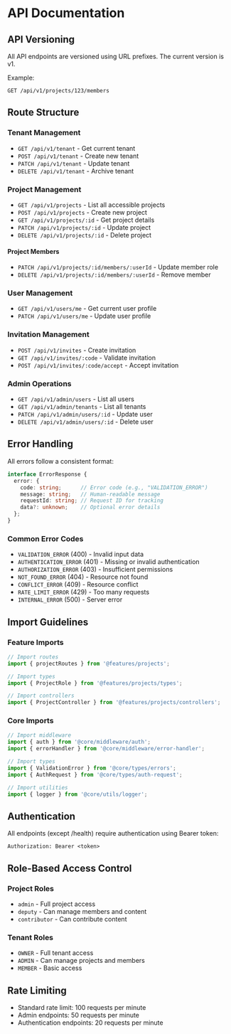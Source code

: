 # API Documentation

## API Versioning
All API endpoints are versioned using URL prefixes. The current version is v1.

Example:
```http
GET /api/v1/projects/123/members
```

## Route Structure

### Tenant Management
- `GET /api/v1/tenant` - Get current tenant
- `POST /api/v1/tenant` - Create new tenant
- `PATCH /api/v1/tenant` - Update tenant
- `DELETE /api/v1/tenant` - Archive tenant

### Project Management
- `GET /api/v1/projects` - List all accessible projects
- `POST /api/v1/projects` - Create new project
- `GET /api/v1/projects/:id` - Get project details
- `PATCH /api/v1/projects/:id` - Update project
- `DELETE /api/v1/projects/:id` - Delete project

#### Project Members
- `PATCH /api/v1/projects/:id/members/:userId` - Update member role
- `DELETE /api/v1/projects/:id/members/:userId` - Remove member

### User Management
- `GET /api/v1/users/me` - Get current user profile
- `PATCH /api/v1/users/me` - Update user profile

### Invitation Management
- `POST /api/v1/invites` - Create invitation
- `GET /api/v1/invites/:code` - Validate invitation
- `POST /api/v1/invites/:code/accept` - Accept invitation

### Admin Operations
- `GET /api/v1/admin/users` - List all users
- `GET /api/v1/admin/tenants` - List all tenants
- `PATCH /api/v1/admin/users/:id` - Update user
- `DELETE /api/v1/admin/users/:id` - Delete user

## Error Handling

All errors follow a consistent format:

```typescript
interface ErrorResponse {
  error: {
    code: string;      // Error code (e.g., "VALIDATION_ERROR")
    message: string;   // Human-readable message
    requestId: string; // Request ID for tracking
    data?: unknown;    // Optional error details
  };
}
```

### Common Error Codes
- `VALIDATION_ERROR` (400) - Invalid input data
- `AUTHENTICATION_ERROR` (401) - Missing or invalid authentication
- `AUTHORIZATION_ERROR` (403) - Insufficient permissions
- `NOT_FOUND_ERROR` (404) - Resource not found
- `CONFLICT_ERROR` (409) - Resource conflict
- `RATE_LIMIT_ERROR` (429) - Too many requests
- `INTERNAL_ERROR` (500) - Server error

## Import Guidelines

### Feature Imports
```typescript
// Import routes
import { projectRoutes } from '@features/projects';

// Import types
import { ProjectRole } from '@features/projects/types';

// Import controllers
import { ProjectController } from '@features/projects/controllers';
```

### Core Imports
```typescript
// Import middleware
import { auth } from '@core/middleware/auth';
import { errorHandler } from '@core/middleware/error-handler';

// Import types
import { ValidationError } from '@core/types/errors';
import { AuthRequest } from '@core/types/auth-request';

// Import utilities
import { logger } from '@core/utils/logger';
```

## Authentication

All endpoints (except /health) require authentication using Bearer token:

```http
Authorization: Bearer <token>
```

## Role-Based Access Control

### Project Roles
- `admin` - Full project access
- `deputy` - Can manage members and content
- `contributor` - Can contribute content

### Tenant Roles
- `OWNER` - Full tenant access
- `ADMIN` - Can manage projects and members
- `MEMBER` - Basic access

## Rate Limiting

- Standard rate limit: 100 requests per minute
- Admin endpoints: 50 requests per minute
- Authentication endpoints: 20 requests per minute